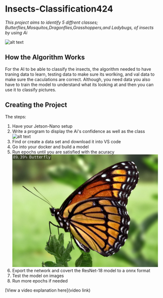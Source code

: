 # Insects-Classification424

 *This project aims to identify 5 diffrent classes; Butterflies,Mosquitos,Dragonflies,Grasshoppers,and Ladybugs, of insects by using Ai* 

![alt text](https://cdn.britannica.com/45/102445-050-E3375B6D/Insect-diversity.jpg)

## How the Algorithm Works

For the AI to be able to classify the insects, the algorithm needed to have traning data to learn, testing data to make sure its worlking, and val data to make sure the caculations are correct. Although, you need data you also have to train the model to understand what its looking at and then you can use it to classify pictures.
## Creating the Project
The steps:
1. Have your Jetson-Nano setup
2. Write a program to display the Ai's confidence as well as the class
  ![alt text](file:///C:/Users/Student/Pictures/Screenshot%202024-07-10%20112326.jpg)
3. Find or create a data set and download it into VS code
4. Go into your docker and build a model
5. Run epochs until you are satisfied with the acuracy
![Butterfly](https://github.com/Charlotte424/Insects-Classification424/blob/main/cat.jpg?raw=true)
7. Export the network and covert the ResNet-18 model to a onnx format
8. Test the model on images
9. Run more epochs if needed
   
[View a video explanation here](video link)
